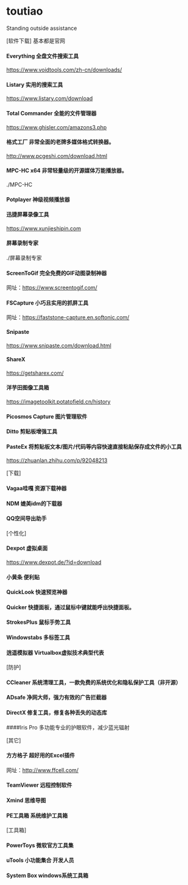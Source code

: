 # toutiao
Standing outside assistance

[软件下载] 基本都是官网
#### Everything  全盘文件搜索工具
https://www.voidtools.com/zh-cn/downloads/

#### Listary  实用的搜索工具
https://www.listary.com/download

#### Total Commander  全能的文件管理器
https://www.ghisler.com/amazons3.php

#### 格式工厂  非常全面的老牌多媒体格式转换器。
http://www.pcgeshi.com/download.html

#### MPC-HC x64  非常轻量级的开源媒体万能播放器。
./MPC-HC
#### Potplayer 神级视频播放器

#### 迅捷屏幕录像工具
https://www.xunjieshipin.com
#### 屏幕录制专家
./屏幕录制专家
#### ScreenToGif  完全免费的GIF动图录制神器 
网址：https://www.screentogif.com/

#### FSCapture  小巧且实用的抓屏工具
网址：https://faststone-capture.en.softonic.com/ 
#### Snipaste
https://www.snipaste.com/download.html
#### ShareX
https://getsharex.com/

#### 洋芋田图像工具箱
https://imagetoolkit.potatofield.cn/history
#### Picosmos Capture  图片管理软件

#### Ditto  剪贴板增强工具
#### PasteEx  将剪贴板文本/图片/代码等内容快速直接粘贴保存成文件的小工具
https://zhuanlan.zhihu.com/p/92048213

[下载]
#### Vagaa哇嘎  资源下载神器
#### NDM  媲美idm的下载器
#### QQ空间导出助手

[个性化]
#### Dexpot  虚拟桌面
https://www.dexpot.de/?id=download
#### 小黄条  便利贴
#### QuickLook  快速预览神器
#### Quicker  快捷面板，通过鼠标中键就能呼出快捷面板。
#### StrokesPlus  鼠标手势工具
#### Windowstabs  多标签工具

#### 逍遥模拟器  Virtualbox虚拟技术典型代表

[防护]
#### CCleaner  系统清理工具，一款免费的系统优化和隐私保护工具（非开源）
#### ADsafe  净网大师，强力有效的广告拦截器
#### DirectX  修复工具，修复各种丢失的动态库
####Iris Pro  多功能专业的护眼软件，减少蓝光辐射

[其它]
#### 方方格子  超好用的Excel插件 
网址：http://www.ffcell.com/

#### TeamViewer  远程控制软件
#### Xmind  思维导图
#### PE工具箱  系统维护工具箱

[工具箱]
#### PowerToys  微软官方工具集
#### uTools  小功能集合 开发人员
#### System Box  windows系统工具箱



